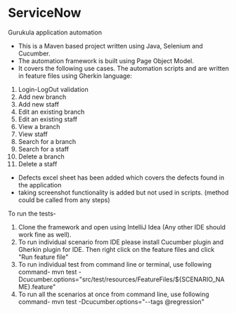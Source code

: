 # ServiceNow
Gurukula application automation

- This is a Maven based project written using Java, Selenium and Cucumber.
- The automation framework is built using Page Object Model.
- It covers the following use cases. The automation scripts and are written in feature files using Gherkin language:

1. Login-LogOut validation
2. Add new branch 
3. Add new staff
4. Edit an existing branch
5. Edit an existing staff
6. View a branch
7. View staff
8. Search for a branch
9. Search for a staff
10. Delete a branch
11. Delete a staff

- Defects excel sheet has been added which covers the defects found in the application
- taking screenshot functionality is added but not used in scripts. (method could be called from any steps)


To run the tests-
1. Clone the framework and open using IntelliJ Idea (Any other IDE should work fine as well).
2. To run individual scenario from IDE please install Cucumber plugin and Gherkin plugin for IDE. 
   Then right click on the feature files and click "Run feature file"
3. To run individual test from command line or terminal, use following command-
   mvn test -Dcucumber.options="src/test/resources/FeatureFiles/${SCENARIO_NAME}.feature"
4. To run all the scenarios at once from command line, use following command-
   mvn test -Dcucumber.options="--tags @regression"

